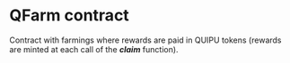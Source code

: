 # QFarm contract

Contract with farmings where rewards are paid in QUIPU tokens (rewards are minted at each call of the _**claim**_ function).
